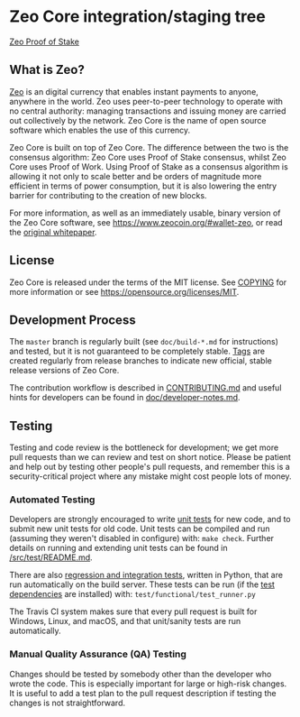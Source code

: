 Zeo Core integration/staging tree
=====================================

[Zeo Proof of Stake](https://www.zeocoin.org)

What is Zeo?
----------------

[Zeo](https://www.zeocoin.org) is an digital currency that enables instant payments to
anyone, anywhere in the world. Zeo uses peer-to-peer technology to operate
with no central authority: managing transactions and issuing money are carried
out collectively by the network. Zeo Core is the name of open source
software which enables the use of this currency.

Zeo Core is built on top of Zeo Core. The difference between the two
is the consensus algorithm: Zeo Core uses Proof of Stake consensus, whilst
Zeo Core uses Proof of Work. Using Proof of Stake as a consensus algorithm is
allowing it not only to scale better and be orders of magnitude more efficient in
terms of power consumption, but it is also lowering the entry barrier for contributing
to the creation of new blocks.

For more information, as well as an immediately usable, binary version of
the Zeo Core software, see https://www.zeocoin.org/#wallet-zeo, or read the
[original whitepaper](https://www.zeocoin.org/WhitePaperZEO.pdf).

License
-------

Zeo Core is released under the terms of the MIT license. See [COPYING](COPYING) for more
information or see https://opensource.org/licenses/MIT.

Development Process
-------------------

The `master` branch is regularly built (see `doc/build-*.md` for instructions) and tested, but it is not guaranteed to be
completely stable. [Tags](https://github.com/zeo/zeo/tags) are created
regularly from release branches to indicate new official, stable release versions of Zeo Core.

The contribution workflow is described in [CONTRIBUTING.md](CONTRIBUTING.md)
and useful hints for developers can be found in [doc/developer-notes.md](doc/developer-notes.md).

Testing
-------

Testing and code review is the bottleneck for development; we get more pull
requests than we can review and test on short notice. Please be patient and help out by testing
other people's pull requests, and remember this is a security-critical project where any mistake might cost people
lots of money.

### Automated Testing

Developers are strongly encouraged to write [unit tests](src/test/README.md) for new code, and to
submit new unit tests for old code. Unit tests can be compiled and run
(assuming they weren't disabled in configure) with: `make check`. Further details on running
and extending unit tests can be found in [/src/test/README.md](/src/test/README.md).

There are also [regression and integration tests](/test), written
in Python, that are run automatically on the build server.
These tests can be run (if the [test dependencies](/test) are installed) with: `test/functional/test_runner.py`

The Travis CI system makes sure that every pull request is built for Windows, Linux, and macOS, and that unit/sanity tests are run automatically.

### Manual Quality Assurance (QA) Testing

Changes should be tested by somebody other than the developer who wrote the
code. This is especially important for large or high-risk changes. It is useful
to add a test plan to the pull request description if testing the changes is
not straightforward.

